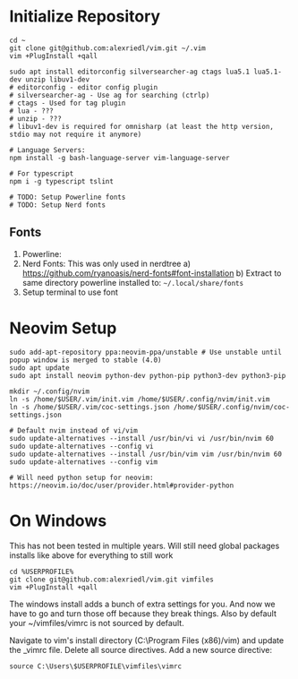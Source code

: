 # Initialize Repository #
```
cd ~
git clone git@github.com:alexriedl/vim.git ~/.vim
vim +PlugInstall +qall

sudo apt install editorconfig silversearcher-ag ctags lua5.1 lua5.1-dev unzip libuv1-dev
# editorconfig - editor config plugin
# silversearcher-ag - Use ag for searching (ctrlp)
# ctags - Used for tag plugin
# lua - ???
# unzip - ???
# libuv1-dev is required for omnisharp (at least the http version, stdio may not require it anymore)

# Language Servers:
npm install -g bash-language-server vim-language-server

# For typescript
npm i -g typescript tslint

# TODO: Setup Powerline fonts
# TODO: Setup Nerd fonts
```


## Fonts ##
1. Powerline:
2. Nerd Fonts: This was only used in nerdtree
  a) https://github.com/ryanoasis/nerd-fonts#font-installation<Paste>
  b) Extract to same directory powerline installed to: `~/.local/share/fonts`
3. Setup terminal to use font

# Neovim Setup #
```
sudo add-apt-repository ppa:neovim-ppa/unstable # Use unstable until popup window is merged to stable (4.0)
sudo apt update
sudo apt install neovim python-dev python-pip python3-dev python3-pip

mkdir ~/.config/nvim
ln -s /home/$USER/.vim/init.vim /home/$USER/.config/nvim/init.vim
ln -s /home/$USER/.vim/coc-settings.json /home/$USER/.config/nvim/coc-settings.json

# Default nvim instead of vi/vim
sudo update-alternatives --install /usr/bin/vi vi /usr/bin/nvim 60
sudo update-alternatives --config vi
sudo update-alternatives --install /usr/bin/vim vim /usr/bin/nvim 60
sudo update-alternatives --config vim

# Will need python setup for neovim: https://neovim.io/doc/user/provider.html#provider-python
```

# On Windows #
This has not been tested in multiple years. Will still need global packages installs like above for everything to still work
```
cd %USERPROFILE%
git clone git@github.com:alexriedl/vim.git vimfiles
vim +PlugInstall +qall
```

The windows install adds a bunch of extra settings for you. And now we have to go and turn those off because they break things. Also by default your ~/vimfiles/vimrc is not sourced by default.

Navigate to vim's install directory (C:\Program Files (x86)/vim) and update the _vimrc file. Delete all source directives. Add a new source directive:
```
source C:\Users\$USERPROFILE\vimfiles\vimrc
```
